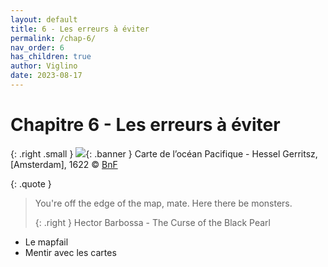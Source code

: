 ```yaml
---
layout: default
title: 6 - Les erreurs à éviter
permalink: /chap-6/
nav_order: 6
has_children: true
author: Viglino
date: 2023-08-17
---
```

# Chapitre 6 - Les erreurs à éviter

{: .right .small }
![](/Macarte-MI/assets/banner/ark-12148-btv1b55007076p.jpg){: .banner }
Carte de l’océan Pacifique - Hessel Gerritsz, [Amsterdam], 1622 &copy; [BnF](https://gallica.bnf.fr/ark:/12148/btv1b55007076p)

{: .quote }
> You're off the edge of the map, mate. Here there be monsters.
>
> {: .right }
> Hector Barbossa - The Curse of the Black Pearl

<!--

- Mais ! C'est mon Navire ! Et c'est mes cartes !
- Ce qui fait de toi... l'homme aux cartes !
Pirates Des Caraïbes, Jusqu'au Bout Du Monde - Jack et Barbossa

On ouvre les atlas, on rêve sur les cartes. On répète les noms magnifiques des villes inconnues.
La Vallée des rubis (1955) de Joseph Kessel
-->

* Le mapfail
* Mentir avec les cartes